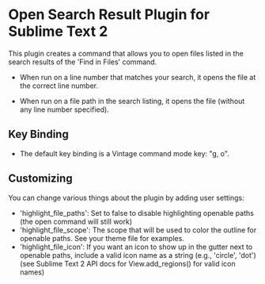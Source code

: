 # Open Search Result Plugin for Sublime Text 2

This plugin creates a command that allows you to open files listed in the search
results of the 'Find in Files' command.

- When run on a line number that matches your search, it opens the file at the
correct line number.

- When run on a file path in the search listing, it opens the file (without any
line number specified).

## Key Binding

- The default key binding is a Vintage command mode key: "g, o".

## Customizing

You can change various things about the plugin by adding user settings:

- 'highlight_file_paths': Set to false to disable highlighting openable paths (the open command will still work)
- 'highlight_file_scope': The scope that will be used to color the outline for
openable paths. See your theme file for examples.
- 'highlight_file_icon': If you want an icon to show up in the gutter next to
openable paths, include a valid icon name as a string (e.g., 'circle', 'dot')
(see Sublime Text 2 API docs for View.add_regions() for valid icon names)
